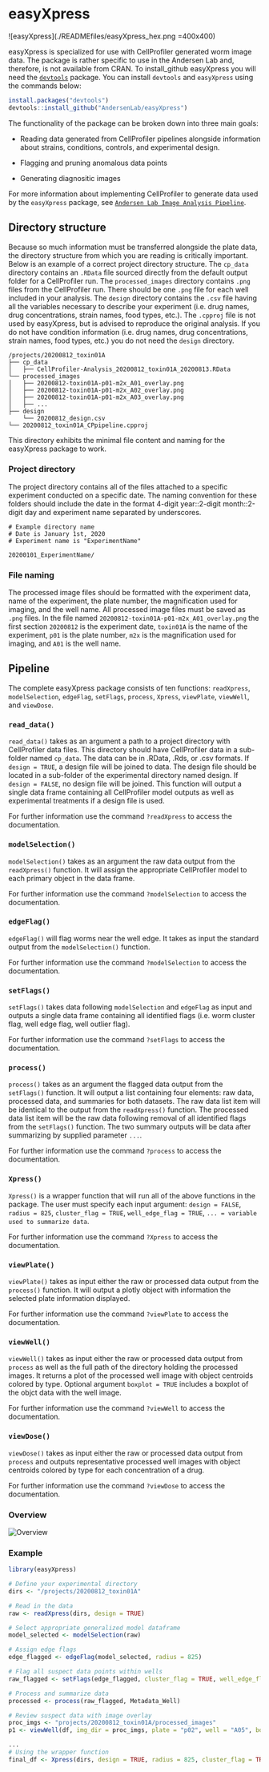 # easyXpress
![easyXpress](./READMEfiles/easyXpress_hex.png =400x400)

easyXpress is specialized for use with CellProfiler generated worm image data. The package is rather specific to use in the Andersen Lab and, therefore, is not available from CRAN. To install_github easyXpress you will need the [`devtools`](https://github.com/hadley/devtools) package. You can install `devtools` and `easyXpress` using the commands below:

```r
install.packages("devtools")
devtools::install_github("AndersenLab/easyXpress")
```

The functionality of the package can be broken down into three main goals:

+ Reading data generated from CellProfiler pipelines alongside information about strains, conditions, controls, and experimental design.

+ Flagging and pruning anomalous data points

+ Generating diagnositic images

For more information about implementing CellProfiler to generate data used by the `easyXpress` package, see [`Andersen Lab Image Analysis Pipeline`](https://github.com/AndersenLab/CellProfiler).

## Directory structure

Because so much information must be transferred alongside the plate data, the directory structure from which you are reading is critically important. Below is an example of a correct project directory structure. The `cp_data` directory contains an `.RData` file sourced directly from the default output folder for a CellProfiler run. The `processed_images` directory contains `.png` files from the CellProfiler run. There should be one `.png` file for each well included in your analysis. The `design` directory contains the `.csv` file having all the variables necessary to describe your experiment (i.e. drug names, drug concentrations, strain names, food types, etc.). The `.cpproj` file is not used by easyXpress, but is advised to reproduce the original analysis. If you do not have condition information (i.e. drug names, drug concentrations, strain names, food types, etc.) you do not need the `design` directory.

```
/projects/20200812_toxin01A
├── cp_data
│   ├── CellProfiler-Analysis_20200812_toxin01A_20200813.RData
└── processed_images
│   ├── 20200812-toxin01A-p01-m2x_A01_overlay.png
│   ├── 20200812-toxin01A-p01-m2x_A02_overlay.png
│   ├── 20200812-toxin01A-p01-m2x_A03_overlay.png
│   ├── ...    
├── design
    └── 20200812_design.csv
└── 20200812_toxin01A_CPpipeline.cpproj
```
This directory exhibits the minimal file content and naming for the easyXpress package to work.

### Project directory

The project directory contains all of the files attached to a specific experiment conducted on a specific date. The naming convention for these folders should include the date in the format 4-digit year::2-digit month::2-digit day and experiment name separated by underscores. 

```
# Example directory name
# Date is January 1st, 2020
# Experiment name is "ExperimentName"

20200101_ExperimentName/
```

### File naming

The processed image files should be formatted with the experiment data, name of the experiment, the plate number, the magnification used for imaging, and the well name. All processed image files must be saved as `.png` files. In the file named `20200812-toxin01A-p01-m2x_A01_overlay.png` the first section `20200812` is the experiment date, `toxin01A` is the name of the experiment, `p01` is the plate number, `m2x` is the magnification used for imaging, and `A01` is the well name.

## Pipeline

The complete easyXpress package consists of ten functions: `readXpress`, `modelSelection`, `edgeFlag`, `setFlags`, `process`, `Xpress`, `viewPlate`, `viewWell`, and `viewDose`.

### `read_data()`

`read_data()` takes as an argument a path to a project directory with CellProfiler data files. This directory should have CellProfiler data in a sub-folder named `cp_data`. The data can be in .RData, .Rds, or .csv formats. If `design = TRUE`, a design file will be joined to data. The design file should be located in a sub-folder of the experimental directory named design. If `design = FALSE`, no design file will be joined. This function will output a single data frame containing all CellProfiler model outputs as well as experimental treatments if a design file is used.

For further information use the command `?readXpress` to access the documentation.

### `modelSelection()`

`modelSelection()` takes as an argument the raw data output from the `readXpress()` function. It will assign the appropriate CellProfiler model to each primary object in the data frame.

For further information use the command `?modelSelection` to access the documentation.

### `edgeFlag()`

`edgeFlag()` will flag worms near the well edge. It takes as input the standard output from the `modelSelection()` function. 

For further information use the command `?modelSelection` to access the documentation.

### `setFlags()`

`setFlags()` takes data following `modelSelection` and `edgeFlag` as input and outputs a single data frame containing all identified flags (i.e. worm cluster flag, well edge flag, well outlier flag).

For further information use the command `?setFlags` to access the documentation.

### `process()`

`process()` takes as an argument the flagged data output from the `setFlags()` function. It will output a list containing four elements: raw data, processed data, and summaries for both datasets. The raw data list item will be identical to the output from the `readXpress()` function. The processed data list item will be the raw data following removal of all identified flags from the `setFlags()` function. The two summary outputs will be data after summarizing by supplied parameter `...`.

For further information use the command `?process` to access the documentation.

### `Xpress()`

`Xpress()` is a wrapper function that will run all of the above functions in the package. The user must specify each input argument: `design = FALSE`, `radius = 825`, `cluster_flag = TRUE`, `well_edge_flag = TRUE`, `... = variable used to summarize data`.

For further information use the command `?Xpress` to access the documentation.

### `viewPlate()`

`viewPlate()` takes as input either the raw or processed data output from the `process()` function. It will output a plotly object with information the selected plate information displayed.

For further information use the command `?viewPlate` to access the documentation.

### `viewWell()`

`viewWell()` takes as input either the raw or processed data output from `process` as well as the full path of the directory holding the processed images. It returns a plot of the processed well image with object centroids colored by type. Optional argument `boxplot = TRUE` includes a boxplot of the objct data with the well image.

For further information use the command `?viewWell` to access the documentation.

### `viewDose()`

`viewDose()` takes as input either the raw or processed data output from `process` and outputs representative processed well images with object centroids colored by type for each concentration of a drug.

For further information use the command `?viewDose` to access the documentation.

### Overview

![Overview](./READMEfiles/Overview.png)

  
### Example
```r
library(easyXpress)

# Define your experimental directory
dirs <- "/projects/20200812_toxin01A"

# Read in the data
raw <- readXpress(dirs, design = TRUE)

# Select appropriate generalized model dataframe
model_selected <- modelSelection(raw)

# Assign edge flags
edge_flagged <- edgeFlag(model_selected, radius = 825)

# Flag all suspect data points within wells
raw_flagged <- setFlags(edge_flagged, cluster_flag = TRUE, well_edge_flag = TRUE)

# Process and summarize data
processed <- process(raw_flagged, Metadata_Well)

# Review suspect data with image overlay
proc_imgs <- "projects/20200812_toxin01A/processed_images"
p1 <- viewWell(df, img_dir = proc_imgs, plate = "p02", well = "A05", boxplot = TRUE)

...
# Using the wrapper function
final_df <- Xpress(dirs, design = TRUE, radius = 825, cluster_flag = TRUE, well_edge_flag = TRUE, Metadata_Well)


```
